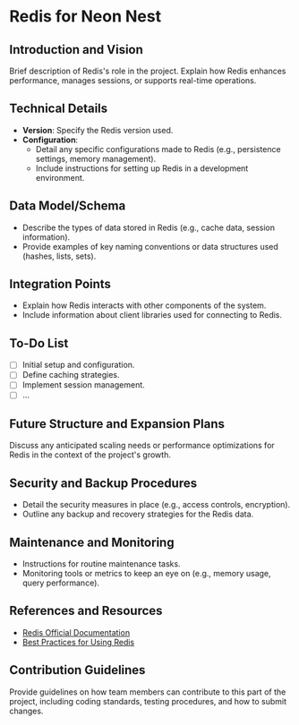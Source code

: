 # Redis for Neon Nest

## Introduction and Vision

Brief description of Redis's role in the project. Explain how Redis enhances performance, manages sessions, or supports real-time operations.

## Technical Details

- **Version**: Specify the Redis version used.
- **Configuration**:
  - Detail any specific configurations made to Redis (e.g., persistence settings, memory management).
  - Include instructions for setting up Redis in a development environment.

## Data Model/Schema

- Describe the types of data stored in Redis (e.g., cache data, session information).
- Provide examples of key naming conventions or data structures used (hashes, lists, sets).

## Integration Points

- Explain how Redis interacts with other components of the system.
- Include information about client libraries used for connecting to Redis.

## To-Do List

- [ ] Initial setup and configuration.
- [ ] Define caching strategies.
- [ ] Implement session management.
- [ ] ...

## Future Structure and Expansion Plans

Discuss any anticipated scaling needs or performance optimizations for Redis in the context of the project's growth.

## Security and Backup Procedures

- Detail the security measures in place (e.g., access controls, encryption).
- Outline any backup and recovery strategies for the Redis data.

## Maintenance and Monitoring

- Instructions for routine maintenance tasks.
- Monitoring tools or metrics to keep an eye on (e.g., memory usage, query performance).

## References and Resources

- [Redis Official Documentation](https://redis.io/documentation)
- [Best Practices for Using Redis](https://...)

## Contribution Guidelines

Provide guidelines on how team members can contribute to this part of the project, including coding standards, testing procedures, and how to submit changes.
